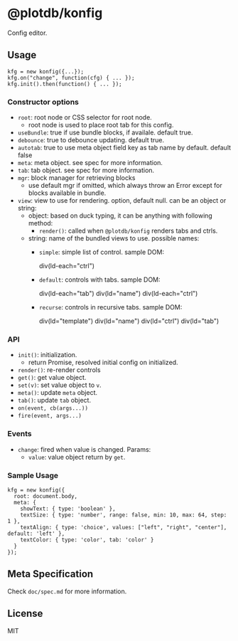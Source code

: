 # @plotdb/konfig

Config editor.


## Usage

    kfg = new konfig({...});
    kfg.on("change", function(cfg) { ... });
    kfg.init().then(function() { ... });


### Constructor options

 - `root`: root node or CSS selector for root node.
   - root node is used to place root tab for this config.
 - `useBundle`: true if use bundle blocks, if availale. default true.
 - `debounce`: true to debounce updating. default true.
 - `autotab`: true to use meta object field key as tab name by default. default false
 - `meta`: meta object. see spec for more information.
 - `tab`: tab object. see spec for more information.
 - `mgr`: block manager for retrieving blocks
   - use default mgr if omitted, which always throw an Error except for blocks available in bundle.
 - `view`: view to use for rendering. option, default null. can be an object or string:
   - object: based on duck typing, it can be anything with following method:
     - `render()`: called when `@plotdb/konfig` renders tabs and ctrls.
   - string: name of the bundled views to use. possible names:
     - `simple`: simple list of control. sample DOM:

       div(ld-each="ctrl")

     - `default`: controls with tabs. sample DOM:

       div(ld-each="tab")
         div(ld="name")
         div(ld-each="ctrl")

     - `recurse`: controls in recursive tabs. sample DOM:

       div(ld="template")
         div(ld="name")
         div(ld="ctrl")
         div(ld="tab")


### API

 - `init()`: initialization.
    - return Promise, resolved initial config on initialized.
 - `render()`: re-render controls
 - `get()`: get value object.
 - `set(v)`: set value object to `v`.
 - `meta()`: update `meta` object.
 - `tab()`: update `tab` object.
 - `on(event, cb(args...))`
 - `fire(event, args...)`


### Events

 - `change`: fired when value is changed. Params:
   - `value`: value object return by `get`.

### Sample Usage

    kfg = new konfig({
      root: document.body,
      meta: {
        showText: { type: 'boolean' },
        textSize: { type: 'number', range: false, min: 10, max: 64, step: 1 },
        textAlign: { type: 'choice', values: ["left", "right", "center"], default: 'left' },
        textColor: { type: 'color', tab: 'color' }
      }
    });


## Meta Specification

Check `doc/spec.md` for more information.


## License

MIT
